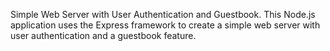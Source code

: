 Simple Web Server with User Authentication and Guestbook.
This Node.js application uses the Express framework to create a simple web server with user authentication and a guestbook feature.
